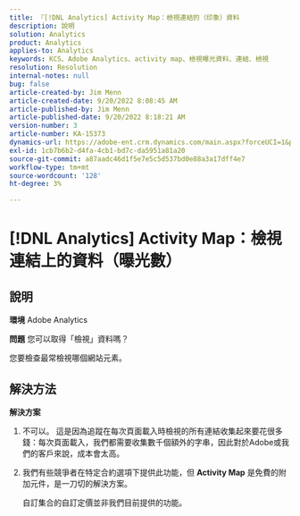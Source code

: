 ```yaml
---
title: 『[!DNL Analytics] Activity Map：檢視連結的（印象）資料
description: 說明
solution: Analytics
product: Analytics
applies-to: Analytics
keywords: KCS、Adobe Analytics、activity map、檢視曝光資料、連結、檢視
resolution: Resolution
internal-notes: null
bug: false
article-created-by: Jim Menn
article-created-date: 9/20/2022 8:08:45 AM
article-published-by: Jim Menn
article-published-date: 9/20/2022 8:18:21 AM
version-number: 3
article-number: KA-15373
dynamics-url: https://adobe-ent.crm.dynamics.com/main.aspx?forceUCI=1&pagetype=entityrecord&etn=knowledgearticle&id=80e75a6f-bb38-ed11-9db1-0022480866ad
exl-id: 1cb7b6b2-d4fa-4cb1-bd7c-da5951a81a20
source-git-commit: a87aadc46d1f5e7e5c5d537bd0e88a3a17dff4e7
workflow-type: tm+mt
source-wordcount: '128'
ht-degree: 3%

---
```


# [!DNL Analytics] Activity Map：檢視連結上的資料（曝光數）

## 說明


<b>環境</b>
Adobe Analytics

<b>問題</b>
您可以取得「檢視」資料嗎？

您要檢查最常檢視哪個網站元素。


## 解決方法


<b>解決方案</b>

1. 不可以。 這是因為追蹤在每次頁面載入時檢視的所有連結收集起來要花很多錢：每次頁面載入，我們都需要收集數千個額外的字串，因此對於Adobe或我們的客戶來說，成本會太高。
2. 我們有些競爭者在特定合約選項下提供此功能，但 <b>Activity Map</b> 是免費的附加元件，是一刀切的解決方案。

   自訂集合的自訂定價並非我們目前提供的功能。
